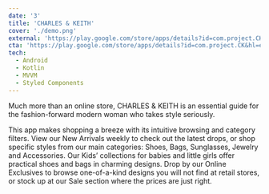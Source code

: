```yaml
---
date: '3'
title: 'CHARLES & KEITH'
cover: './demo.png'
external: 'https://play.google.com/store/apps/details?id=com.project.CK&hl=en_US'
cta: 'https://play.google.com/store/apps/details?id=com.project.CK&hl=en_US'
tech:
  - Android
  - Kotlin
  - MVVM
  - Styled Components
---
```


Much more than an online store, CHARLES & KEITH is an essential guide for the fashion-forward modern woman who takes style seriously.

This app makes shopping a breeze with its intuitive browsing and category filters. View our New Arrivals weekly to check out the latest drops, or shop specific styles from our main categories: Shoes, Bags, Sunglasses, Jewelry and Accessories. Our Kids’ collections for babies and little girls offer practical shoes and bags in charming designs. Drop by our Online Exclusives to browse one-of-a-kind designs you will not find at retail stores, or stock up at our Sale section where the prices are just right.
